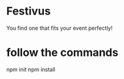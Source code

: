 # Festivus
You find one that fits your event perfectly!


# follow the commands
npm init
npm install
